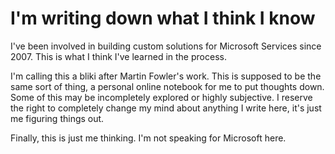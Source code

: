 # I'm writing down what I think I know

I've been involved in building custom solutions for Microsoft Services since 2007. This is what I think I've learned in the process.

I'm calling this a bliki after Martin Fowler's work. This is supposed to be the same sort of thing, a personal online notebook for me to put thoughts down.
Some of this may be incompletely explored or highly subjective. I reserve the right to completely change my mind about anything I write here, it's just me
figuring things out.

Finally, this is just me thinking. I'm not speaking for Microsoft here.
